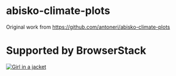 # abisko-climate-plots
Original work from https://github.com/antoneri/abisko-climate-plots

# Supported by BrowserStack 
<a href="html-image-hyperlink.php"><img src="https://p14.zdusercontent.com/attachment/1015988/gahsmqmqBBF36uaMtVTLwgNpg?token=eyJhbGciOiJkaXIiLCJlbmMiOiJBMTI4Q0JDLUhTMjU2In0..3Fhe7AznWHksaLKf0fFVjA.3BUyD1s4fGFUpeFUukUvUOvm8OPSwIVwS-SoS1p1Db-q5wVGq13i6Sd6m23dzpltjydFoBnpwIJc9-FmBs-tjPgfrs-v3a1oHZi3FITMHSgNjS4mkP3pVynkrSUOMp8TaNts0w3_8kI4nljTsJzeR7Txhg3CT5H-WvsBqMFSwCaxlaMYCgGes2IPmMfKAw-NH4iqKfrMHgbAojzTLSEfz7uwtw-361PZr3Tsryul4JVkO-LGQo-8GpHVQEJxwYlAOIxm96nX_xinC62oPNFMpEx5wVdR4hoyGJFpe-8481g.EvFwzQ1y3e3pwudASHhRdg" alt="Girl in a jacket"/></a>

